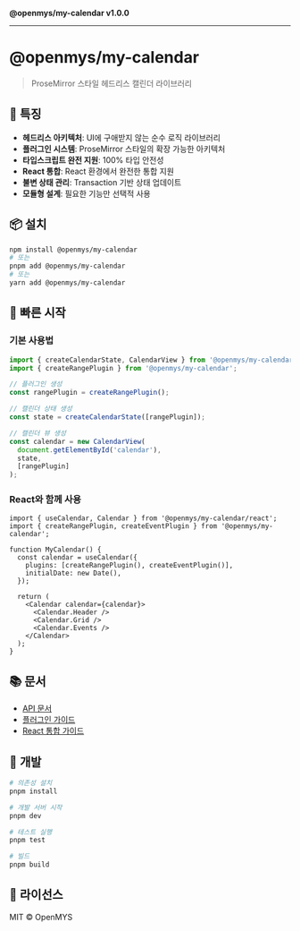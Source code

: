 **@openmys/my-calendar v1.0.0**

***

# @openmys/my-calendar

> ProseMirror 스타일 헤드리스 캘린더 라이브러리

## 🚀 특징

- **헤드리스 아키텍처**: UI에 구애받지 않는 순수 로직 라이브러리
- **플러그인 시스템**: ProseMirror 스타일의 확장 가능한 아키텍처
- **타입스크립트 완전 지원**: 100% 타입 안전성
- **React 통합**: React 환경에서 완전한 통합 지원
- **불변 상태 관리**: Transaction 기반 상태 업데이트
- **모듈형 설계**: 필요한 기능만 선택적 사용

## 📦 설치

```bash
npm install @openmys/my-calendar
# 또는
pnpm add @openmys/my-calendar
# 또는
yarn add @openmys/my-calendar
```

## 🎯 빠른 시작

### 기본 사용법

```typescript
import { createCalendarState, CalendarView } from '@openmys/my-calendar';
import { createRangePlugin } from '@openmys/my-calendar';

// 플러그인 생성
const rangePlugin = createRangePlugin();

// 캘린더 상태 생성
const state = createCalendarState([rangePlugin]);

// 캘린더 뷰 생성
const calendar = new CalendarView(
  document.getElementById('calendar'),
  state,
  [rangePlugin]
);
```

### React와 함께 사용

```tsx
import { useCalendar, Calendar } from '@openmys/my-calendar/react';
import { createRangePlugin, createEventPlugin } from '@openmys/my-calendar';

function MyCalendar() {
  const calendar = useCalendar({
    plugins: [createRangePlugin(), createEventPlugin()],
    initialDate: new Date(),
  });

  return (
    <Calendar calendar={calendar}>
      <Calendar.Header />
      <Calendar.Grid />
      <Calendar.Events />
    </Calendar>
  );
}
```

## 📚 문서

- [API 문서](https://openmys.github.io/my-calendar/api/)
- [플러그인 가이드](https://openmys.github.io/my-calendar/plugins/)
- [React 통합 가이드](https://openmys.github.io/my-calendar/react/)

## 🔧 개발

```bash
# 의존성 설치
pnpm install

# 개발 서버 시작
pnpm dev

# 테스트 실행
pnpm test

# 빌드
pnpm build
```

## 📄 라이선스

MIT © OpenMYS
